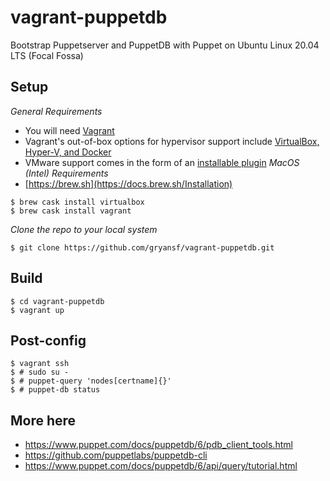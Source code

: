 # vagrant-puppetdb
Bootstrap Puppetserver and PuppetDB with Puppet on Ubuntu Linux 20.04 LTS (Focal Fossa)

Setup
-----
*General Requirements*
- You will need [Vagrant](https://developer.hashicorp.com/vagrant/docs/installation)
- Vagrant's out-of-box options for hypervisor support include [VirtualBox, Hyper-V, and Docker](https://developer.hashicorp.com/vagrant/docs/providers) 
- VMware support comes in the form of an [installable plugin](https://developer.hashicorp.com/vagrant/docs/providers/vmware/vagrant-vmware-utility)
*MacOS (Intel) Requirements*
- [https://brew.sh](https://docs.brew.sh/Installation)
```
$ brew cask install virtualbox
$ brew cask install vagrant
```
*Clone the repo to your local system*
```
$ git clone https://github.com/gryansf/vagrant-puppetdb.git
```

Build
-------
```
$ cd vagrant-puppetdb
$ vagrant up
```

Post-config
-----------------
```
$ vagrant ssh
$ # sudo su -
$ # puppet-query 'nodes[certname]{}'
$ # puppet-db status
```

More here
---------
- https://www.puppet.com/docs/puppetdb/6/pdb_client_tools.html
- https://github.com/puppetlabs/puppetdb-cli
- https://www.puppet.com/docs/puppetdb/6/api/query/tutorial.html
